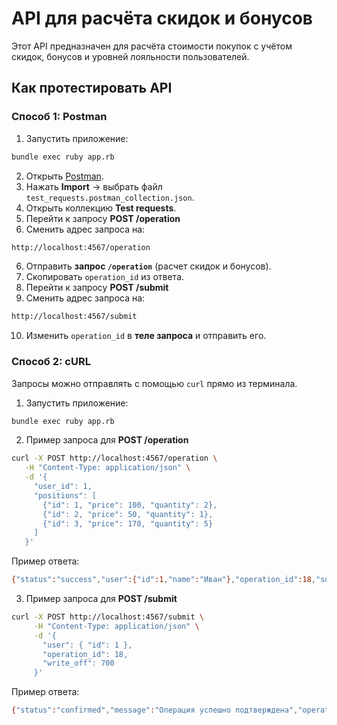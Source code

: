 # API для расчёта скидок и бонусов  

Этот API предназначен для расчёта стоимости покупок с учётом скидок, бонусов и уровней лояльности пользователей.  

## Как протестировать API  

### Способ 1: Postman
1. Запустить приложение:
```sh
bundle exec ruby app.rb
```
2. Открыть [Postman](https://www.postman.com/downloads/).  
3. Нажать **Import** → выбрать файл `test_requests.postman_collection.json`.
4. Открыть коллекцию **Test requests**.
5. Перейти к запросу **POST /operation**
6. Сменить адрес запроса на:
```sh
http://localhost:4567/operation
```
6. Отправить **запрос `/operation`** (расчет скидок и бонусов).  
7. Скопировать `operation_id` из ответа.
8. Перейти к запросу **POST /submit**
9. Сменить адрес запроса на:
```sh
http://localhost:4567/submit
```
10. Изменить `operation_id` в **теле запроса** и отправить его.

### Способ 2: cURL  
Запросы можно отправлять с помощью `curl` прямо из терминала. 
1. Запустить приложение:
```sh
bundle exec ruby app.rb
```
2. Пример запроса для **POST /operation**
```sh
curl -X POST http://localhost:4567/operation \
   -H "Content-Type: application/json" \
   -d '{
     "user_id": 1,
     "positions": [
       {"id": 1, "price": 100, "quantity": 2},
       {"id": 2, "price": 50, "quantity": 1},
       {"id": 3, "price": 170, "quantity": 5}
     ]
   }'
```
Пример ответа:
```sh
{"status":"success","user":{"id":1,"name":"Иван"},"operation_id":18,"sum":772.5,"bonus_information":{"bonus_balance":9304.031,"allowed_write_off":772.5,"cashback_percent":5.56,"will_be_charged":50.0},"discount_information":{"discount":127.5,"discount_percent":14.17},"positions":[{"type":"increased_cashback","amount":1,"description":"Молоко","product_discount_percent":0,"product_discount_value":0.0},{"type":"discount","amount":5,"description":"Хлеб","product_discount_percent":15,"product_discount_value":127.5}]}%   
```
3. Пример запроса для **POST /submit**
```sh
curl -X POST http://localhost:4567/submit \
     -H "Content-Type: application/json" \
     -d '{
       "user": { "id": 1 },
       "operation_id": 18,
       "write_off": 700
     }'
```
Пример ответа:
```sh
{"status":"confirmed","message":"Операция успешно подтверждена","operation_info":{"user_id":1,"cashback_bonus":4.03,"cashback_percent":5.56,"total_discount":127.5,"discount_percent":14.17,"write_off":700.0,"final_sum_to_pay":72.5}}%     
```
